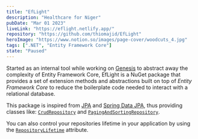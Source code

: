 ```yaml
---
title: "EfLight"
description: "Healthcare for Niger"
pubDate: "Mar 01 2023"
liveLink: "https://eflight.netlify.app/"
repository: "https://github.com/thiomajid/EfLight"
heroImage: "https://www.notion.so/images/page-cover/woodcuts_4.jpg"
tags: [".NET", "Entity Framework Core"]
state: "Paused"
---
```


Started as an internal tool while working on [Genesis](/projects/genesis) to abstract away the complexity of Entity Framework Core, EfLight is a NuGet package that provides a set of extension methods and abstractions built on top of _Entity Framework Core_ to reduce the boilerplate code needed to interact with a relational database.

This package is inspired from [JPA](https://en.wikipedia.org/wiki/Java_Persistence_API) and [Spring Data JPA](https://spring.io/projects/spring-data-jpa), thus providing classes like: [`CrudRepository`](https://eflight.netlify.app/api/repositories/crud-repository) and [`PagingAndSortingRepository`](https://eflight.netlify.app/api/repositories/paging-repository).

You can also control your repositories lifetime in your application by using the [`RepositoryLifetime`](https://eflight.netlify.app/api/attributes/repository-lifetime) attribute.
